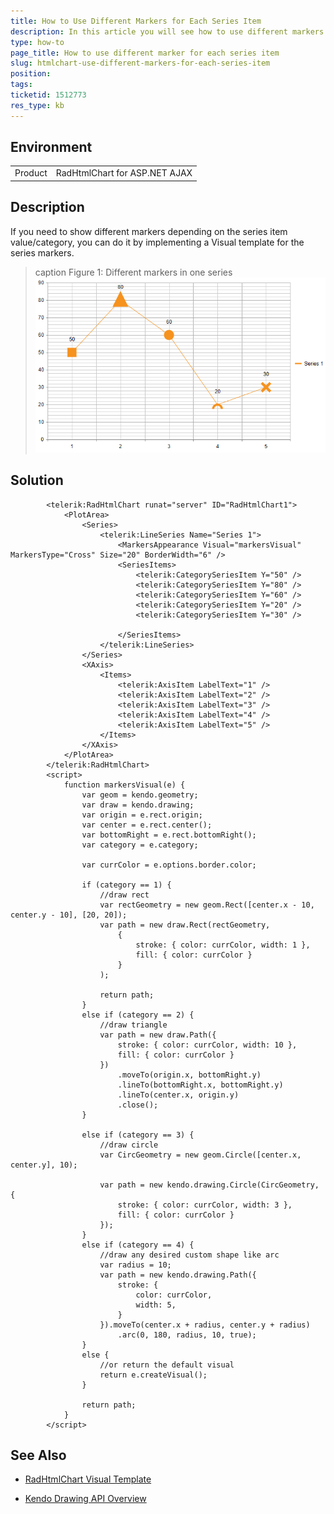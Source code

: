 ```yaml
---
title: How to Use Different Markers for Each Series Item
description: In this article you will see how to use different markers for each series item, based on the item value.
type: how-to
page_title: How to use different marker for each series item
slug: htmlchart-use-different-markers-for-each-series-item
position: 
tags: 
ticketid: 1512773
res_type: kb
---
```


## Environment
<table>
	<tbody>
		<tr>
			<td>Product</td>
			<td>RadHtmlChart for ASP.NET AJAX</td>
		</tr>
	</tbody>
</table>


## Description
If you need to show different markers depending on the series item value/category, you can do it by implementing a Visual template for the series markers.

>caption Figure 1: Different markers in one series
![htmlchart-different-markers](images/htmlchart-different-markers.png)


## Solution

````ASP.NET
        <telerik:RadHtmlChart runat="server" ID="RadHtmlChart1">
            <PlotArea>
                <Series>
                    <telerik:LineSeries Name="Series 1">
                        <MarkersAppearance Visual="markersVisual" MarkersType="Cross" Size="20" BorderWidth="6" />
                        <SeriesItems>
                            <telerik:CategorySeriesItem Y="50" />
                            <telerik:CategorySeriesItem Y="80" />
                            <telerik:CategorySeriesItem Y="60" />
                            <telerik:CategorySeriesItem Y="20" />
                            <telerik:CategorySeriesItem Y="30" />

                        </SeriesItems>
                    </telerik:LineSeries>
                </Series>
                <XAxis>
                    <Items>
                        <telerik:AxisItem LabelText="1" />
                        <telerik:AxisItem LabelText="2" />
                        <telerik:AxisItem LabelText="3" />
                        <telerik:AxisItem LabelText="4" />
                        <telerik:AxisItem LabelText="5" />
                    </Items>
                </XAxis>
            </PlotArea>
        </telerik:RadHtmlChart>
        <script>
            function markersVisual(e) {
                var geom = kendo.geometry;
                var draw = kendo.drawing;
                var origin = e.rect.origin;
                var center = e.rect.center();
                var bottomRight = e.rect.bottomRight();
                var category = e.category;

                var currColor = e.options.border.color;
                                
                if (category == 1) {
                    //draw rect
                    var rectGeometry = new geom.Rect([center.x - 10, center.y - 10], [20, 20]);
                    var path = new draw.Rect(rectGeometry,
                        {
                            stroke: { color: currColor, width: 1 },
                            fill: { color: currColor }
                        }
                    );

                    return path;
                }
                else if (category == 2) {
                    //draw triangle
                    var path = new draw.Path({
                        stroke: { color: currColor, width: 10 },
                        fill: { color: currColor }
                    })
                        .moveTo(origin.x, bottomRight.y)
                        .lineTo(bottomRight.x, bottomRight.y)
                        .lineTo(center.x, origin.y)
                        .close();
                }

                else if (category == 3) {
                    //draw circle
                    var CircGeometry = new geom.Circle([center.x, center.y], 10);

                    var path = new kendo.drawing.Circle(CircGeometry, {
                        stroke: { color: currColor, width: 3 },
                        fill: { color: currColor }
                    });
                }
                else if (category == 4) {
                    //draw any desired custom shape like arc
                    var radius = 10;
                    var path = new kendo.drawing.Path({
                        stroke: {
                            color: currColor,
                            width: 5,
                        }
                    }).moveTo(center.x + radius, center.y + radius)
                        .arc(0, 180, radius, 10, true);
                }
                else {
                    //or return the default visual
                    return e.createVisual();
                }

                return path;
            }
        </script>
````


## See Also

* [RadHtmlChart Visual Template](https://docs.telerik.com/devtools/aspnet-ajax/controls/htmlchart/functionality/visual-template)

* [Kendo Drawing API Overview](https://docs.telerik.com/kendo-ui/framework/drawing/overview)

